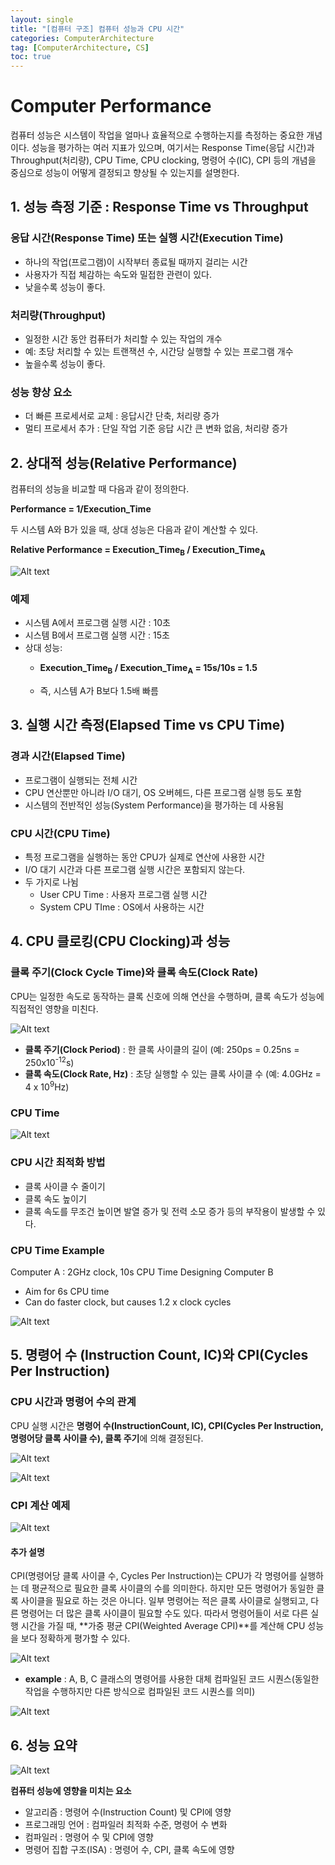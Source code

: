 ```yaml
---
layout: single
title: "[컴퓨터 구조] 컴퓨터 성능과 CPU 시간"
categories: ComputerArchitecture
tag: [ComputerArchitecture, CS]
toc: true
---
```


# Computer Performance
 컴퓨터 성능은 시스템이 작업을 얼마나 효율적으로 수행하는지를 측정하는 중요한 개념이다. 성능을 평가하는 여러 지표가 있으며, 여기서는 Response Time(응답 시간)과 Throughput(처리량), CPU Time, CPU clocking, 명령어 수(IC), CPI 등의 개념을 중심으로 성능이 어떻게 결정되고 향상될 수 있는지를 설명한다.

## 1. 성능 측정 기준 : Response Time vs Throughput

### 응답 시간(Response Time) 또는 실행 시간(Execution Time)
 - 하나의 작업(프로그램)이 시작부터 종료될 때까지 걸리는 시간
 - 사용자가 직접 체감하는 속도와 밀접한 관련이 있다.
 - 낮을수록 성능이 좋다.

### 처리량(Throughput)
 - 일정한 시간 동안 컴퓨터가 처리할 수 있는 작업의 개수
 - 예: 초당 처리할 수 있는 트랜잭션 수, 시간당 실행할 수 있는 프로그램 개수
 - 높을수록 성능이 좋다.

### 성능 향상 요소
 - 더 빠른 프로세서로 교체 : 응답시간 단축, 처리량 증가
 - 멀티 프로세서 추가 : 단일 작업 기준 응답 시간 큰 변화 없음, 처리량 증가

## 2. 상대적 성능(Relative Performance)
 컴퓨터의 성능을 비교할 때 다음과 같이 정의한다.

 **Performance = 1/Execution_Time**

 두 시스템 A와 B가 있을 때, 상대 성능은 다음과 같이 계산할 수 있다.

 **Relative Performance = Execution_Time<sub>B</sub> / Execution_Time<sub>A</sub>**

 ![Alt text](/assets/CAimages/relativeperformance.png)

### 예제
- 시스템 A에서 프로그램 실행 시간 : 10초
- 시스템 B에서 프로그램 실행 시간 : 15초
- 상대 성능: 
    - **Execution_Time<sub>B</sub> / Execution_Time<sub>A</sub> = 15s/10s = 1.5** 

    - 즉, 시스템 A가 B보다 1.5배 빠름

## 3. 실행 시간 측정(Elapsed Time vs CPU Time)

### 경과 시간(Elapsed Time)
 - 프로그램이 실행되는 전체 시간
 - CPU 연산뿐만 아니라 I/O 대기, OS 오버헤드, 다른 프로그램 실행 등도 포함
 - 시스템의 전반적인 성능(System Performance)을 평가하는 데 사용됨

### CPU 시간(CPU Time)
 - 특정 프로그램을 실행하는 동안 CPU가 실제로 연산에 사용한 시간
 - I/O 대기 시간과 다른 프로그램 실행 시간은 포함되지 않는다.
 - 두 가지로 나뉨
    - User CPU Time : 사용자 프로그램 실행 시간
    - System CPU TIme : OS에서 사용하는 시간

## 4. CPU 클로킹(CPU Clocking)과 성능

### 클록 주기(Clock Cycle Time)와 클록 속도(Clock Rate)
 CPU는 일정한 속도로 동작하는 클록 신호에 의해 연산을 수행하며, 클록 속도가 성능에 직접적인 영향을 미친다.

 ![Alt text](/assets/CAimages/CpuClocking.png)

 - **클록 주기(Clock Period)** : 한 클록 사이클의 길이 (예: 250ps = 0.25ns = 250x10<sup>-12</sup>s)
 - **클록 속도(Clock Rate, Hz)** : 초당 실행할 수 있는 클록 사이클 수 (예: 4.0GHz = 4 x 10<sup>9</sup>Hz)

### CPU Time

![Alt text](/assets/CAimages/CPUTime.png)

### CPU 시간 최적화 방법
 - 클록 사이클 수 줄이기
 - 클록 속도 높이기
 - 클록 속도를 무조건 높이면 발열 증가 및 전력 소모 증가 등의 부작용이 발생할 수 있다.

### CPU Time Example

Computer A : 2GHz clock, 10s CPU Time
Designing Computer B
 - Aim for 6s CPU time
 - Can do faster clock, but causes 1.2 x clock cycles

![Alt text](/assets/CAimages/CPUTimeEx.png)

## 5. 명령어 수 (Instruction Count, IC)와 CPI(Cycles Per Instruction)

### CPU 시간과 명령어 수의 관계
 CPU 실행 시간은 **명령어 수(InstructionCount, IC), CPI(Cycles Per Instruction, 명령어당 클록 사이클 수), 클록 주기**에 의해 결정된다.

 ![Alt text](/assets/CAimages/ICandCPI.png)

 ![Alt text](/assets/CAimages/ICaffect.png)

### CPI 계산 예제

 ![Alt text](/assets/CAimages/CPIEx.png)

#### 추가 설명
 CPI(명령어당 클록 사이클 수, Cycles Per Instruction)는 CPU가 각 명령어를 실행하는 데 평균적으로 필요한 클록 사이클의 수를 의미한다. 하지만 모든 명령어가 동일한 클록 사이클을 필요로 하는 것은 아니다. 일부 명령어는 적은 클록 사이클로 실행되고, 다른 명령어는 더 많은 클록 사이클이 필요할 수도 있다. 따라서 명령어들이 서로 다른 실행 시간을 가질 때, **가중 평균 CPI(Weighted Average CPI)**를 계산해 CPU 성능을 보다 정확하게 평가할 수 있다.

 ![Alt text](/assets/CAimages/CPIinMoreDetails.png)

- **example** : A, B, C 클래스의 명령어를 사용한 대체 컴파일된 코드 시퀀스(동일한 작업을 수행하지만 다른 방식으로 컴파일된 코드 시퀀스를 의미)

![Alt text](/assets/CAimages/CPIEx2.png)
 

## 6. 성능 요약
 
 ![Alt text](/assets/CAimages/PerformancSummary.png)

**컴퓨터 성능에 영향을 미치는 요소**
 - 알고리즘 : 명령어 수(Instruction Count) 및 CPI에 영향
 - 프로그래밍 언어 : 컴파일러 최적화 수준, 명령어 수 변화
 - 컴파일러 : 명령어 수 및 CPI에 영향
 - 명령어 집합 구조(ISA) : 명령어 수, CPI, 클록 속도에 영향



